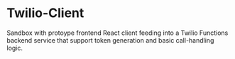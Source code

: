 # Twilio-Client
Sandbox with protoype frontend React client feeding into a Twilio Functions backend service that support token generation and basic call-handling logic.
